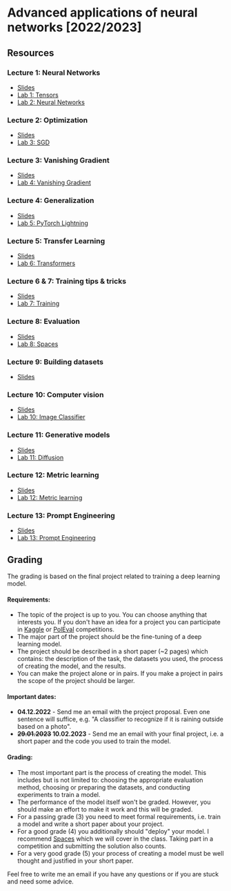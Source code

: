 # Advanced applications of neural networks [2022/2023]

## Resources
### Lecture 1: Neural Networks
* [Slides](https://docs.google.com/presentation/d/1UZYIrpRRjiMFg2R3yEtX89KXlZyvJMQUDazdy_McCq0/edit?usp=sharing)
* [Lab 1: Tensors](https://www.kaggle.com/lomero/aann-22-23-lab-01)
* [Lab 2: Neural Networks](https://www.kaggle.com/lomero/aann-22-23-lab-02-nn)

### Lecture 2: Optimization
* [Slides](https://docs.google.com/presentation/d/1kyWFCmIWhqmn37KHDzyFuFh4sq5SDzu-uqLDOJgbS_I/edit?usp=sharing)
* [Lab 3: SGD](https://www.kaggle.com/lomero/aann-22-23-lab-03-sgd)

### Lecture 3: Vanishing Gradient
* [Slides](https://docs.google.com/presentation/d/1MyzNNTV5lrOOy2W54DpagiTu5Q6bR5i9sxoYRs3J9RY/edit?usp=sharing)
* [Lab 4: Vanishing Gradient](https://www.kaggle.com/lomero/aann-22-23-lab-04-vanishing-gradient)

### Lecture 4: Generalization
* [Slides](https://docs.google.com/presentation/d/1EZnTNnTUhI-wLeHSFNU5NfQSyLxzJyXzq0hw8kK-bw0/edit?usp=sharing)
* [Lab 5: PyTorch Lightning](https://www.kaggle.com/lomero/aann-22-23-lab-05-lightning)

### Lecture 5: Transfer Learning
* [Slides](https://docs.google.com/presentation/d/1BS8-0MmdfhFm9kJttulnjZzPzjT8kl6RdrPUWnY-7J8/edit?usp=sharing)
* [Lab 6: Transformers](https://www.kaggle.com/lomero/aann-22-23-lab-06-transformers)

### Lecture 6 & 7: Training tips & tricks
* [Slides](https://docs.google.com/presentation/d/1LKxLv1Va2KaFZfi6gSDAxy7_We6RN4FZasbVRb6jmEI/edit?usp=sharing)
* [Lab 7: Training](https://www.kaggle.com/lomero/aann-22-23-lab-07-training)

### Lecture 8: Evaluation
* [Slides](https://docs.google.com/presentation/d/1qkWA_6DzvZJoaa463Da2F0s7HXc_V4kOB7_-htOGgEc/edit?usp=sharing)
* [Lab 8: Spaces](https://huggingface.co/spaces/piotr-rybak/genre-classifier)

### Lecture 9: Building datasets
* [Slides](https://docs.google.com/presentation/d/1bCZybEoKYvO7RWYGsie2j9zIr6l7AWbFyjqkuDrci9Y/edit?usp=sharing)

### Lecture 10: Computer vision
* [Slides](https://docs.google.com/presentation/d/1ESvylgQSKDOmGsgVyulBdEC58POd7xd44MqjmsiBC04/edit?usp=sharing)
* [Lab 10: Image Classifier](https://www.kaggle.com/lomero/aann-22-23-lab-10-vision)

### Lecture 11: Generative models
* [Slides](https://docs.google.com/presentation/d/1W6guTC7fiibKhEUHMvPgyZl2zkfsTsio_kpzPbavsqQ/edit?usp=sharing)
* [Lab 11: Diffusion](https://www.kaggle.com/lomero/aann-22-23-lab-11-diffusion)

### Lecture 12: Metric learning
* [Slides](https://docs.google.com/presentation/d/1MuIN5dJOcH5Pfh_PQULm9KYA-5OulbjLgpdZWVOyc5o/edit?usp=sharing)
* [Lab 12: Metric learning](https://www.kaggle.com/lomero/aann-22-23-lab-12-metric-learning)

### Lecture 13: Prompt Engineering
* [Slides](https://docs.google.com/presentation/d/1QWOBd1G3klbh8IMILLHsYTNfdhpXKq43vhz-91F5EaM/edit?usp=sharing)
* [Lab 13: Prompt Engineering](https://www.kaggle.com/lomero/aann-22-23-lab-13-promt-engineering)

## Grading
The grading is based on the final project related to training a deep learning model.

#### Requirements:
- The topic of the project is up to you. You can choose anything that interests you. If you don't have an idea for a project you can participate in [Kaggle](https://www.kaggle.com/competitions?listOption=active&hostSegmentIdFilter=1) or [PolEval](https://beta.poleval.pl/) competitions.
- The major part of the project should be the fine-tuning of a deep learning model.
- The project should be described in a short paper (~2 pages) which contains: the description of the task, the datasets you used, the process of creating the model, and the results.
- You can make the project alone or in pairs. If you make a project in pairs the scope of the project should be larger.

#### Important dates:
- **04.12.2022** - Send me an email with the project proposal. Even one sentence will suffice, e.g. "A classifier to recognize if it is raining outside based on a photo". 
- **~~29.01.2023~~ 10.02.2023**  - Send me an email with your final project, i.e. a short paper and the code you used to train the model.

#### Grading:
- The most important part is the process of creating the model. This includes but is not limited to: choosing the appropriate evaluation method, choosing or preparing the datasets, and conducting experiments to train a model.
- The performance of the model itself won't be graded. However, you should make an effort to make it work and this will be graded.
- For a passing grade (3) you need to meet formal requirements, i.e. train a model and write a short paper about your project.
- For a good grade (4) you additionally should "deploy" your model. I recommend [Spaces](https://huggingface.co/spaces) which we will cover in the class. Taking part in a competition and submitting the solution also counts.
- For a very good grade (5) your process of creating a model must be well thought and justified in your short paper.

Feel free to write me an email if you have any questions or if you are stuck and need some advice.
